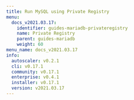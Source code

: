 ```yaml
---
title: Run MySQL using Private Registry
menu:
  docs_v2021.03.17:
    identifier: guides-mariadb-privateregistry
    name: Private Registry
    parent: guides-mariadb
    weight: 60
menu_name: docs_v2021.03.17
info:
  autoscaler: v0.2.1
  cli: v0.17.1
  community: v0.17.1
  enterprise: v0.4.1
  installer: v0.17.1
  version: v2021.03.17
---
```


